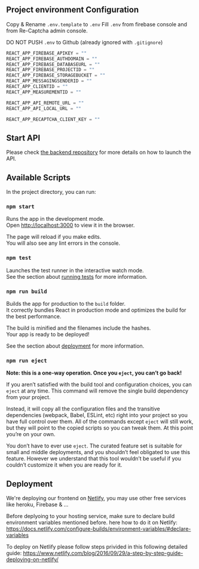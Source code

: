 ## Project environment Configuration

Copy & Rename `.env.template` to `.env`
Fill `.env` from firebase console and from Re-Captcha admin console.

DO NOT PUSH `.env` to Github (already ignored with `.gitignore`)

```javascript
REACT_APP_FIREBASE_APIKEY = ""
REACT_APP_FIREBASE_AUTHDOMAIN = ""
REACT_APP_FIREBASE_DATABASEURL = ""
REACT_APP_FIREBASE_PROJECTID = ""
REACT_APP_FIREBASE_STORAGEBUCKET = ""
REACT_APP_MESSAGINGSENDERID = ""
REACT_APP_CLIENTID = ""
REACT_APP_MEASUREMENTID = ""

REACT_APP_API_REMOTE_URL = ""
REACT_APP_API_LOCAL_URL = ""

REACT_APP_RECAPTCHA_CLIENT_KEY = ""
```

## Start API

Please check [the backend repository](https://github.com/BuildForSDGCohort2/Team-253-Group-A-Backend/tree/develop/ai_part/model_api) for more details on how to launch the API.

## Available Scripts

In the project directory, you can run:

### `npm start`

Runs the app in the development mode.<br />
Open [http://localhost:3000](http://localhost:3000) to view it in the browser.

The page will reload if you make edits.<br />
You will also see any lint errors in the console.

### `npm test`

Launches the test runner in the interactive watch mode.<br />
See the section about [running tests](https://facebook.github.io/create-react-app/docs/running-tests) for more information.

### `npm run build`

Builds the app for production to the `build` folder.<br />
It correctly bundles React in production mode and optimizes the build for the best performance.

The build is minified and the filenames include the hashes.<br />
Your app is ready to be deployed!

See the section about [deployment](https://facebook.github.io/create-react-app/docs/deployment) for more information.

### `npm run eject`

**Note: this is a one-way operation. Once you `eject`, you can’t go back!**

If you aren’t satisfied with the build tool and configuration choices, you can `eject` at any time. This command will remove the single build dependency from your project.

Instead, it will copy all the configuration files and the transitive dependencies (webpack, Babel, ESLint, etc) right into your project so you have full control over them. All of the commands except `eject` will still work, but they will point to the copied scripts so you can tweak them. At this point you’re on your own.

You don’t have to ever use `eject`. The curated feature set is suitable for small and middle deployments, and you shouldn’t feel obligated to use this feature. However we understand that this tool wouldn’t be useful if you couldn’t customize it when you are ready for it.

## Deployment

We're deploying our frontend on [Netlify](https://www.netlify.com/), you
may use other free services like heroku, Firebase & ...

Before deplyoing to your hosting service, make sure to declare build environment variables mentioned before. here how to do it on Netlify:
https://docs.netlify.com/configure-builds/environment-variables/#declare-variables

To deploy on Netlify please follow steps privided in this following detailed guide: https://www.netlify.com/blog/2016/09/29/a-step-by-step-guide-deploying-on-netlify/
